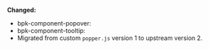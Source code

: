 **Changed:**
 - bpk-component-popover:
 - bpk-component-tooltip:
  - Migrated from custom `popper.js` version 1 to upstream version 2.